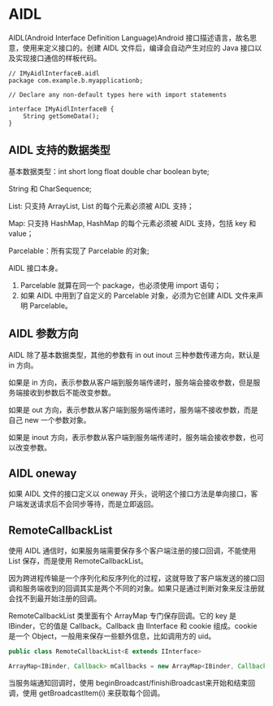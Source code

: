 ﻿
# AIDL

AIDL(Android Interface Definition Language)Android 接口描述语言，故名思意，使用来定义接口的。创建 AIDL 文件后，编译会自动产生对应的 Java 接口以及实现接口通信的样板代码。

```
// IMyAidlInterfaceB.aidl
package com.example.b.myapplicationb;

// Declare any non-default types here with import statements

interface IMyAidlInterfaceB {
    String getSomeData();
}
```

## AIDL 支持的数据类型

基本数据类型：int short long float double char boolean byte;

String 和 CharSequence;

List: 只支持 ArrayList, List 的每个元素必须被 AIDL 支持；

Map: 只支持 HashMap, HashMap 的每个元素必须被 AIDL 支持，包括 key 和 value；

Parcelable：所有实现了 Parcelable 的对象;

AIDL 接口本身。

1. Parcelable 就算在同一个 package，也必须使用 import 语句；
2. 如果 AIDL 中用到了自定义的 Parcelable 对象，必须为它创建 AIDL 文件来声明 Parcelable。


## AIDL 参数方向

AIDL 除了基本数据类型，其他的参数有 in out inout 三种参数传递方向，默认是 in 方向。

如果是 in 方向，表示参数从客户端到服务端传递时，服务端会接收参数，但是服务端接收到参数后不能改变参数。

如果是 out 方向，表示参数从客户端到服务端传递时，服务端不接收参数，而是自己 new 一个参数对象。

如果是 inout 方向，表示参数从客户端到服务端传递时，服务端会接收参数，也可以改变参数。

## AIDL oneway

如果 AIDL 文件的接口定义以 oneway 开头，说明这个接口方法是单向接口，客户端发送请求后不会同步等待，而是立即返回。

## RemoteCallbackList

使用 AIDL 通信时，如果服务端需要保存多个客户端注册的接口回调，不能使用 List 保存，而是使用 RemoteCallbackList。

因为跨进程传输是一个序列化和反序列化的过程，这就导致了客户端发送的接口回调和服务端收到的回调其实是两个不同的对象。如果只是通过判断对象来反注册就会找不到最开始注册的回调。

RemoteCallbackList 类里面有个 ArrayMap 专门保存回调。它的 key 是 IBinder，它的值是 Callback。Callback 由 IInterface 和 cookie 组成。cookie 是一个 Object，一般用来保存一些额外信息，比如调用方的 uid。

```java
public class RemoteCallbackList<E extends IInterface>
```

```java
ArrayMap<IBinder, Callback> mCallbacks = new ArrayMap<IBinder, Callback>();
```

当服务端通知回调时，使用 beginBroadcast/finishiBroadcast来开始和结束回调，使用 getBroadcastItem(i) 来获取每个回调。
